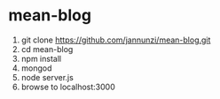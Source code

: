 # mean-blog

1. git clone https://github.com/jannunzi/mean-blog.git
2. cd mean-blog
1. npm install
1. mongod
2. node server.js
1. browse to localhost:3000
